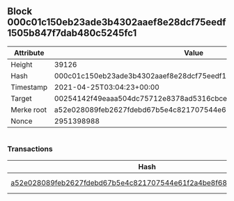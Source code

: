 ## Block 000c01c150eb23ade3b4302aaef8e28dcf75eedf1505b847f7dab480c5245fc1

Attribute | Value
--- | ---
Height | 39126
Hash | 000c01c150eb23ade3b4302aaef8e28dcf75eedf1505b847f7dab480c5245fc1
Timestamp | 2021-04-25T03:04:23+00:00
Target | 00254142f49eaaa504dc75712e8378ad5316cbcead634704b3734b6271167cc4
Merke root | a52e028089feb2627fdebd67b5e4c821707544e61f2a4be8f68e683a868cd5e8
Nonce | 2951398988

```

```

### Transactions

Hash | Amount
--- | ---
[a52e028089feb2627fdebd67b5e4c821707544e61f2a4be8f68e683a868cd5e8](a52e028089feb2627fdebd67b5e4c821707544e61f2a4be8f68e683a868cd5e8.md) | 10.00000000 SKEPTI 
